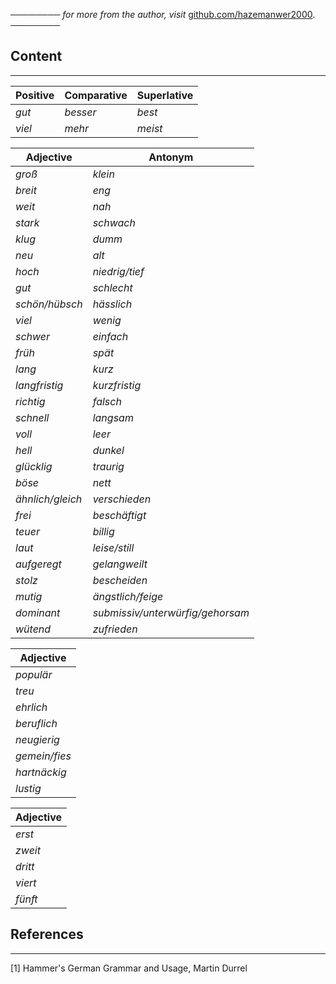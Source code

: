 ──────── *for more from the author, visit* [github.com/hazemanwer2000](https://github.com/hazemanwer2000). ────────
## Content
---

| Positive | Comparative | Superlative |
| -------- | ----------- | ----------- |
| *gut*    | *besser*    | *best*      |
| *viel*   | *mehr*      | *meist*     |

| Adjective        | Antonym                          |
| ---------------- | -------------------------------- |
| *groß*           | *klein*                          |
| *breit*          | *eng*                            |
| *weit*           | *nah*                            |
| *stark*          | *schwach*                        |
| *klug*           | *dumm*                           |
| *neu*            | *alt*                            |
| *hoch*           | *niedrig/tief*                   |
| *gut*            | *schlecht*                       |
| *schön/hübsch*   | *hässlich*                       |
| *viel*           | *wenig*                          |
| *schwer*         | *einfach*                        |
| *früh*           | *spät*<br>                       |
| *lang*           | *kurz*                           |
| *langfristig*    | *kurzfristig*                    |
| *richtig*        | *falsch*                         |
| *schnell*        | *langsam*                        |
| *voll*           | *leer*                           |
| *hell*           | *dunkel*                         |
| *glücklig*       | *traurig*                        |
| *böse*           | *nett*                           |
| *ähnlich/gleich* | *verschieden*                    |
| *frei*           | *beschäftigt*                    |
| *teuer*          | *billig*                         |
| *laut*           | *leise/still*                    |
| *aufgeregt*      | *gelangweilt*                    |
| *stolz*          | *bescheiden*                     |
| *mutig*          | *ängstlich/feige*                |
| *dominant*       | *submissiv/unterwürfig/gehorsam* |
| *wütend*         | *zufrieden*                      |

| Adjective     |
| ------------- |
| *populär*     |
| *treu*        |
| *ehrlich*     |
| *beruflich*   |
| *neugierig*   |
| *gemein/fies* |
| *hartnäckig*  |
| *lustig*      |

| Adjective |
| --------- |
| *erst*    |
| *zweit*   |
| *dritt*   |
| *viert*   |
| *fünft*   |

## References
---
[1] Hammer's German Grammar and Usage, Martin Durrel